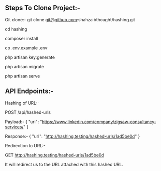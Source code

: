 ## Steps To Clone Project:-

Git clone:- git clone git@github.com:shahzaibthought/hashing.git

cd hashing

composer install

cp .env.example .env

php artisan key:generate

php artisan migrate

php artisan serve

## API Endpoints:-

Hashing of URL:-

POST /api/hashed-urls

Payload:- { 
  "url": "https://www.linkedin.com/company/zigsaw-consultancy-services/"
}

Response:- {
  "url": "http://hashing.testing/hashed-urls/1ad5be0d"
}

Redirection to URL:-

GET http://hashing.testing/hashed-urls/1ad5be0d

It will redirect us to the URL attached with this hashed URL.
